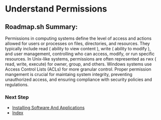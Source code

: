 # Understand Permissions

## Roadmap.sh Summary:
Permissions in computing systems define the level of access and actions allowed for users or processes on files, directories, and resources. They typically include read ( ability to view content ), write ( ability to modify ), and user management, controlling who can access, modify, or run specific resources. In Unix-like systems, permissions are often represented as rwx ( read, write, execute) for owner, group, and others. Windows systems use Access Control Lists (ACLs) for more granular control. Proper permission mangement is crucial for maintaing system integrity, preventing unauthorized access, and ensuring compliance with security policies and regulations.


### Next Step
- [Installing Software And Applications](https://github.com/Sisu-Sus/CyberSec-RoadMap/blob/main/Operating_Systems/Installing_Software_And_Applications.md)
- [Index](https://github.com/Sisu-Sus/CyberSec-RoadMap/blob/main/index.md)
